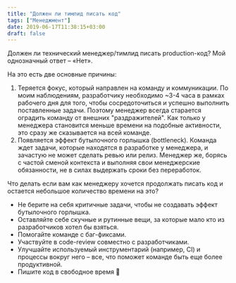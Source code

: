 ```yaml
---
title: "Должен ли тимлид писать код"
tags: ["Менеджмент"]
date: 2019-06-17T11:38:15+03:00
draft: false
---
```


Должен ли технический менеджер/тимлид писать production-код? Мой однозначный ответ – «Нет».

На это есть две основные причины:

1. Теряется фокус, который направлен на команду и коммуникации.
По моим наблюдениям, разработчику необходимо ~3-4 часа в рамках рабочего дня для того, чтобы сосредоточиться и успешно выполнить поставленные задачи.
Поэтому менеджер всегда старается оградить команду от внешних "раздражителей".
Как только у менеджера становится меньше времени на подобные активности, это сразу же сказывается на всей команде.
2. Появляется эффект бутылочного горлышка (bottleneck).
Команда ждет задачи, которые находятся в разработке у менеджера, и зачастую не может сделать ревью или релиз.
Менеджер же, борясь с частой сменой контекста и выполняя свои менеджерские обязанности, не в силах выдержать сроки без переработок.

Что делать если вам как менеджеру хочется продолжать писать код и остается небольшое количество времени на это?

- Не берите на себя критичные задачи, чтобы не создавать эффект бутылочного горлышка.
- Оставляйте себе скучные и рутинные вещи, за которые мало кто из разработчиков хотел бы взяться.
- Помогайте команде с баг-фиксами.
- Участвуйте в code-review совместно с разработчиками.
- Улучшайте используемый инструментарий (например, CI) и процессы вокруг него – все, что поможет команде быть еще более продуктивной.
- Пишите код в свободное время 🙂
